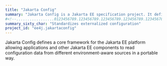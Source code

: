 ```yaml
---
title: "Jakarta Config"
summary: "Jakarta Config is a Jakarta EE specification project. It defines a core framework for the Jakarta EE platform allowing applications and other Jakarta EE components to read configuration data from different environment-aware sources in a portable way."
#<!--.................0123456789.123456789.123456789.123456789.123456789.123456789-->
summary_sixty_char: "Standardizes externalized configuration"
project_id: "ee4j.jakartaconfig"
---
```


Jakarta Config defines a core framework for the Jakarta EE platform allowing applications and other Jakarta EE components to read configuration data from different environment-aware sources in a portable way.